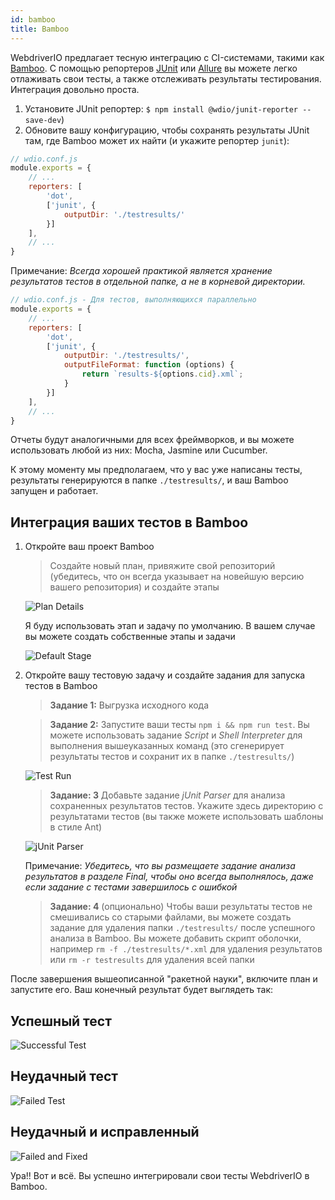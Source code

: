 ```yaml
---
id: bamboo
title: Bamboo
---
```


WebdriverIO предлагает тесную интеграцию с CI-системами, такими как [Bamboo](https://www.atlassian.com/software/bamboo). С помощью репортеров [JUnit](https://webdriver.io/docs/junit-reporter.html) или [Allure](https://webdriver.io/docs/allure-reporter.html) вы можете легко отлаживать свои тесты, а также отслеживать результаты тестирования. Интеграция довольно проста.

1. Установите JUnit репортер: `$ npm install @wdio/junit-reporter --save-dev`)
1. Обновите вашу конфигурацию, чтобы сохранять результаты JUnit там, где Bamboo может их найти (и укажите репортер `junit`):

```js
// wdio.conf.js
module.exports = {
    // ...
    reporters: [
        'dot',
        ['junit', {
            outputDir: './testresults/'
        }]
    ],
    // ...
}
```
Примечание: *Всегда хорошей практикой является хранение результатов тестов в отдельной папке, а не в корневой директории.*

```js
// wdio.conf.js - Для тестов, выполняющихся параллельно
module.exports = {
    // ...
    reporters: [
        'dot',
        ['junit', {
            outputDir: './testresults/',
            outputFileFormat: function (options) {
                return `results-${options.cid}.xml`;
            }
        }]
    ],
    // ...
}
```

Отчеты будут аналогичными для всех фреймворков, и вы можете использовать любой из них: Mocha, Jasmine или Cucumber.

К этому моменту мы предполагаем, что у вас уже написаны тесты, результаты генерируются в папке ```./testresults/```, и ваш Bamboo запущен и работает.

## Интеграция ваших тестов в Bamboo

1. Откройте ваш проект Bamboo
    > Создайте новый план, привяжите свой репозиторий (убедитесь, что он всегда указывает на новейшую версию вашего репозитория) и создайте этапы

    ![Plan Details](/img/bamboo/plancreation.png "Plan Details")

    Я буду использовать этап и задачу по умолчанию. В вашем случае вы можете создать собственные этапы и задачи

    ![Default Stage](/img/bamboo/defaultstage.png "Default Stage")
2. Откройте вашу тестовую задачу и создайте задания для запуска тестов в Bamboo
    >**Задание 1:** Выгрузка исходного кода

    >**Задание 2:** Запустите ваши тесты ```npm i && npm run test```. Вы можете использовать задание *Script* и *Shell Interpreter* для выполнения вышеуказанных команд (это сгенерирует результаты тестов и сохранит их в папке ```./testresults/```)

    ![Test Run](/img/bamboo/testrun.png "Test Run")

    >**Задание: 3** Добавьте задание *jUnit Parser* для анализа сохраненных результатов тестов. Укажите здесь директорию с результатами тестов (вы также можете использовать шаблоны в стиле Ant)

    ![jUnit Parser](/img/bamboo/junitparser.png "jUnit Parser")

    Примечание: *Убедитесь, что вы размещаете задание анализа результатов в разделе *Final*, чтобы оно всегда выполнялось, даже если задание с тестами завершилось с ошибкой*

    >**Задание: 4** (опционально) Чтобы ваши результаты тестов не смешивались со старыми файлами, вы можете создать задание для удаления папки ```./testresults/``` после успешного анализа в Bamboo. Вы можете добавить скрипт оболочки, например ```rm -f ./testresults/*.xml``` для удаления результатов или ```rm -r testresults``` для удаления всей папки

После завершения вышеописанной "ракетной науки", включите план и запустите его. Ваш конечный результат будет выглядеть так:

## Успешный тест

![Successful Test](/img/bamboo/successfulltest.png "Successful Test")

## Неудачный тест

![Failed Test](/img/bamboo/failedtest.png "Failed Test")

## Неудачный и исправленный

![Failed and Fixed](/img/bamboo/failedandfixed.png "Failed and Fixed")

Ура!! Вот и всё. Вы успешно интегрировали свои тесты WebdriverIO в Bamboo.